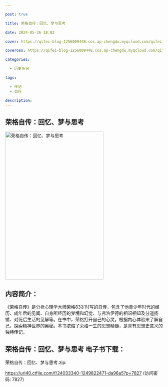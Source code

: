 ```yaml
---

post: true

title: 荣格自传：回忆、梦与思考

date: 2024-05-26 18:02

cover: https://qifei-blog-1256009448.cos.ap-chengdu.myqcloud.com/qifei-blog/6637230c0ea9cb1403723642.jpg

coveross: https://qifei-blog-1256009448.cos.ap-chengdu.myqcloud.com/qifei-blog/6637230c0ea9cb1403723642.jpg

categories:

  - 历史传记

tags:

  - 传记
  - 自传

description:
---
```


## 荣格自传：回忆、梦与思考
<img alt=" 荣格自传：回忆、梦与思考" class="aligncenter loaded" data-was-processed="true" decoding="async" fetchpriority="high" height="471" src="https://qifei-blog-1256009448.cos.ap-chengdu.myqcloud.com/qifei-blog/6637230c0ea9cb1403723642.jpg" style="cursor: zoom-in;" width="314"/>

## 内容简介：

《荣格自传》是分析心理学大师荣格83岁时写的自传，包含了他青少年时代的经历、成年后的见闻、自身所经历的梦境和幻觉、与弗洛伊德的相识相知及分道扬镳、对死后生活的见解等。在书中，荣格打开自己的心灵，根据内心体验来了解自己，探索精神世界的奥秘。本书浓缩了荣格一生的思想精髓，是具有思想史意义的独特传记。

## 荣格自传：回忆、梦与思考 电子书下载：
荣格自传：回忆、梦与思考.zip: 

https://url40.ctfile.com/f/24033340-1249822471-da96a5?p=7827 (访问密码: 7827)
